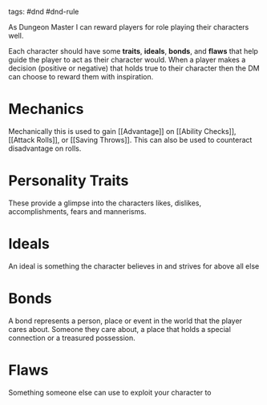 tags: #dnd #dnd-rule

As Dungeon Master I can reward players for role playing their characters well. 

Each character should have some **traits**, **ideals**, **bonds**, and **flaws** that help guide the player to act as their character would. When a player makes a decision (positive or negative) that holds true to their character then the DM can choose to reward them with inspiration.

# Mechanics
Mechanically this is used to gain [[Advantage]] on [[Ability Checks]], [[Attack Rolls]], or [[Saving Throws]]. This can also be used to counteract disadvantage on rolls.

# Personality Traits
These provide a glimpse into the characters likes, dislikes, accomplishments, fears and mannerisms. 

# Ideals
An ideal is something the character believes in and strives for above all else

# Bonds
A bond represents a person, place or event in the world that the player cares about. Someone they care about, a place that holds a special connection or a treasured possession.

# Flaws
Something someone else can use to exploit your character to 

